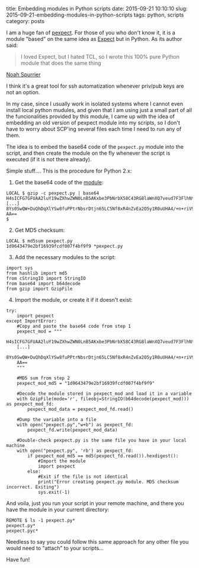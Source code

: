 title: Embedding modules in Python scripts
date: 2015-09-21 10:10:10
slug: 2015-09-21-embedding-modules-in-python-scripts
tags: python, scripts
category: posts

I am a huge fan of [pexpect](https://github.com/pexpect/pexpect "pexpect"). For those of you who don't know it, it is a module "based" on the same idea as [Expect](http://www.tcl.tk/man/expect5.31/expect.1.html) but in Python.  As its author said:

>  I loved Expect, but I hated TCL, so I wrote this 100% pure Python module that does the same thing

[Noah Spurrier](http://www.noah.org/python/)

I think it's a great tool for ssh automatization whenever priv/pub keys are not an option. 

In my case, since I usually work in isolated systems where I cannot even install local python mudules, and given that I am using just a small part of all the funcionalities provided by this module, I came up with the idea of embedding an old version of pexpect module into my scripts, so I don't have to worry about SCP'ing several files each time I need to run any of them.

The idea is to embed the base64 code of the `pexpect.py` module into the script, and then create the module on the fly whenever the script is executed (if it is not there already).

Simple stuff.... This is the procedure for Python 2.x:

1) Get the base64 code of the [module](https://raw.githubusercontent.com/psgonza/bynario/master/pexpect.py):

```
LOCAL $ gzip -c pexpect.py | base64
H4sICFG7GFUAA2luY19wZXhwZWN0LnB5AKxbe3PbNrbX58C43RG8laWnXQ7veud7F3FlhNtbdkj
[...]
8Ys0SwQW+DuQhDqXlYSw8fuPPtrNbsrDtjn65LC5Nf8xR4nZvEa2O5y1R0uUHA4/+n+riV9boSgB
AA==
$
```

2) Get MD5 checksum:

```	
LOCAL $ md5sum pexpect.py
1d9643479e2bf16939fcdf007f4bf9f9 *pexpect.py
```

3) Add the necessary modules to the script:
	
```
import sys
from hashlib import md5 
from cStringIO import StringIO    
from base64 import b64decode 
from gzip import GzipFile
```

4) Import the module, or create it if it doesn't exist:

```
try:      
	import pexpect
except ImportError:  
	#Copy and paste the base64 code from step 1
	pexpect_mod = """   
	H4sICFG7GFUAA2luY19wZXhwZWN0LnB5AKxbe3PbNrbX58C43RG8laWnXQ7veud7F3FlhNtbdkj  
	[...]
	8Ys0SwQW+DuQhDqXlYSw8fuPPtrNbsrDtjn65LC5Nf8xR4nZvEa2O5y1R0uUHA4/+n+riV9boSgB    
	AA==   
	"""

	#MD5 sum from step 2
	pexpect_mod_md5 = "1d9643479e2bf16939fcdf007f4bf9f9"
	
	#Decode the module stored in pexpect_mod and load it in a variable
	with GzipFile(mode='r', fileobj=StringIO(b64decode(pexpect_mod))) as pexpect_mod_fd:
	    pexpect_mod_data = pexpect_mod_fd.read()
	
	#Dump the variable into a file
	with open("pexpect.py","w+b") as pexpect_fd:
	    pexpect_fd.write(pexpect_mod_data)
	
	#Double-check pexpect.py is the same file you have in your local machine    
	with open("pexpect.py", 'rb') as pexpect_fd:
		if pexpect_mod_md5 == md5(pexpect_fd.read()).hexdigest():
	 		#Import the module
			import pexpect
	    else:
			#Exit if the file is not identical 
			print("Error creating pexpect.py module. MD5 checksum incorrect. Exiting")
			sys.exit(-1)
```

And voila, just you run your script in your remote machine, and there you have the module in your current directory:
     
```
REMOTE $ ls -1 pexpect.py*
pexpect.py*
pexpect.pyc*
```

Needless to say you could follow this same approach for any other file you would need to "attach" to your scripts... 

Have fun!
